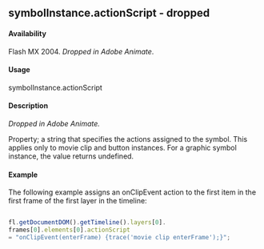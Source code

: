 ## symbolInstance.actionScript - dropped

#### Availability

Flash MX 2004. *Dropped in Adobe Animate*.

#### Usage

symbolInstance.actionScript

#### Description

*Dropped in Adobe Animate.*

Property; a string that specifies the actions assigned to the symbol. This applies only to movie clip and button instances. For a graphic symbol instance, the value returns undefined.

#### Example


The following example assigns an onClipEvent action to the first item in the first frame of the first layer in the timeline:

```javascript

fl.getDocumentDOM().getTimeline().layers[0].
frames[0].elements[0].actionScript
= "onClipEvent(enterFrame) {trace('movie clip enterFrame');}";

```